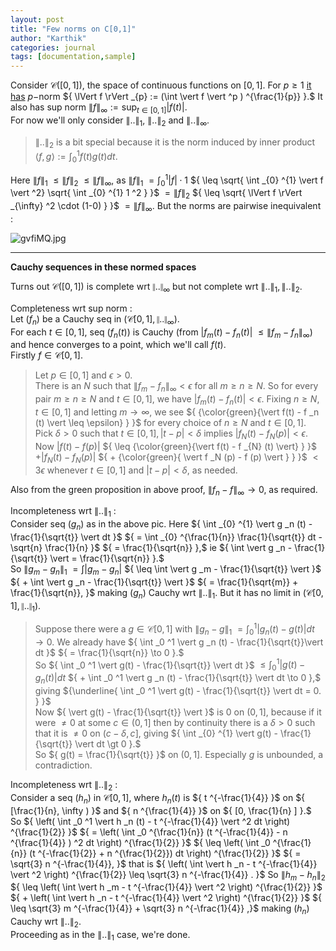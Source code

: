 ```yaml
---
layout: post
title: "Few norms on C[0,1]"
author: "Karthik"
categories: journal
tags: [documentation,sample]
---
```


Consider ${ \mathcal{C}([0,1]) },$ the space of continuous functions on ${ [0,1] }.$ For ${ p \geq 1 }$ [it has](https://bvenkatakarthik.github.io/minkowski2) ${ p- }$norm ${ \lVert f \rVert _{p} := (\int \vert f \vert ^p ) ^{\frac{1}{p}} }.$ It also has sup norm ${ \lVert f \rVert _{\infty} := \sup _{t \in [0,1]} \vert f(t) \vert }.$   
For now we'll only consider ${ \lVert .. \rVert _{1}, }$ ${ \lVert .. \rVert _{2} }$ and ${ \lVert .. \rVert _{\infty} }.$   
> ${ \lVert .. \rVert _2 }$ is a bit special because it is the norm induced by inner product ${ \langle f,g \rangle := \int _{0} ^{1} f(t) g(t) dt }.$ 

Here ${ \lVert f \rVert _1 }$ ${ \leq \lVert f \rVert _2 }$ ${ \leq \lVert f \rVert _{\infty} },$ as ${ \lVert f \rVert _1 }$ ${ = \int _{0} ^{1} \vert f \vert \cdot 1 }$ ${ \leq \sqrt{ \int _{0} ^{1} \vert f \vert ^2} \sqrt{ \int _{0} ^{1} 1 ^2 } }$ ${ = \lVert f \rVert _2 }$ ${ \leq \sqrt{ \lVert f \rVert _{\infty} ^2 \cdot (1-0) } }$ ${ = \lVert f \rVert _{\infty} }.$ But the norms are pairwise inequivalent :   

![gvfiMQ.jpg](https://i2.lensdump.com/i/gvfiMQ.jpg)

---

**Cauchy sequences in these normed spaces**

Turns out ${ \mathcal{C}([0,1]) }$ is complete wrt ${ \lVert .. \rVert _{\infty} }$ but not complete wrt ${ \lVert .. \rVert _1, \lVert .. \rVert _2 }.$ 

Completeness wrt sup norm :   
Let ${ (f _n ) }$ be a Cauchy seq in ${ (\mathcal{C}[0,1], \lVert .. \rVert _{\infty} ). }$   
For each ${ t \in [0,1] },$ seq ${ (f _n (t) ) }$ is Cauchy (from ${ \vert f _m (t) - f _n (t) \vert }$ ${ \leq \lVert f _m - f _n \rVert _{\infty} }$) and hence converges to a point, which we'll call ${ f(t) }.$       
Firstly ${ f \in \mathcal{C}[0,1] }.$   
> Let ${ p \in [0,1] }$ and ${ \epsilon \gt 0 }.$   
> There is an ${ N }$ such that ${ \lVert f _m - f _n \rVert _{\infty} \lt \epsilon }$ for all ${ m \geq n \geq N }.$ So for every pair ${ m \geq n \geq N }$ and ${ t \in [0,1] },$ we have ${ \vert f _m (t) - f _n (t) \vert \lt \epsilon }.$ Fixing ${ n \geq N, t \in [0,1] }$ and letting ${ m \to \infty },$ we see ${ {\color{green}{\vert f(t) - f _n (t) \vert \leq \epsilon} } }$ for every choice of ${ n \geq N }$ and ${ t \in [0,1] }.$   
> Pick ${ \delta \gt 0 }$ such that ${ t \in [0,1], \vert t - p \vert \lt \delta }$ implies ${ \vert f _{N} (t) - f _{N} (p) \vert \lt \epsilon }.$   
> Now ${ \vert f(t) - f(p) \vert }$ ${ \leq {\color{green}{\vert f(t) - f _{N} (t) \vert} } }$ ${ + \vert f _N (t) - f _N (p) \vert }$ ${ + {\color{green}{ \vert f _N (p) - f (p) \vert } } }$ ${ \lt 3 \epsilon }$ whenever ${ t \in [0,1] }$ and ${ \vert t - p \vert \lt \delta },$ as needed. 

Also from the green proposition in above proof, ${ \lVert f _n - f \rVert _{\infty} \to 0 ,}$ as required. 

Incompleteness wrt ${ \lVert .. \rVert _1 }$ :   
Consider seq ${ (g _n) }$ as in the above pic. Here ${ \int _{0} ^{1} \vert g _n (t) - \frac{1}{\sqrt{t}} \vert dt }$ ${ = \int _{0} ^{\frac{1}{n}} \frac{1}{\sqrt{t}} dt - \sqrt{n} \frac{1}{n} }$  ${ = \frac{1}{\sqrt{n}} },$ ie ${ \int \vert g _n - \frac{1}{\sqrt{t}} \vert = \frac{1}{\sqrt{n}} }.$   
So ${ \lVert g _m - g _n \rVert _1 }$ ${ = \int \vert g _m - g _n \vert }$ ${ \leq \int \vert g _m - \frac{1}{\sqrt{t}} \vert }$ ${ + \int \vert g _n - \frac{1}{\sqrt{t}}  \vert }$ ${ = \frac{1}{\sqrt{m}} + \frac{1}{\sqrt{n}}, }$ making ${ (g _n ) }$ Cauchy wrt ${ \lVert .. \rVert _1 }.$ But it has no limit in ${ (\mathcal{C}[0,1], \lVert .. \rVert _1) }.$   
> Suppose there were a ${ g \in \mathcal{C}[0,1] }$ with ${ \lVert g _n - g \rVert _1 }$ ${ = \int _0 ^1  \vert g _n  (t) - g (t) \vert dt \to 0 }.$ We already have ${ \int _0 ^1 \vert g _n (t) - \frac{1}{\sqrt{t}}\vert dt  }$ ${ = \frac{1}{\sqrt{n}} \to 0 }.$   
> So ${ \int _0 ^1  \vert g(t) - \frac{1}{\sqrt{t}} \vert dt  }$ ${ \leq \int _0 ^1 \vert g(t) - g _n (t) \vert dt }$ ${ + \int _0 ^1 \vert g _n (t) - \frac{1}{\sqrt{t}} \vert dt  \to 0 },$ giving ${\underline{ \int _0 ^1 \vert g(t) - \frac{1}{\sqrt{t}} \vert dt = 0. } }$   
> Now ${ \vert  g(t) - \frac{1}{\sqrt{t}} \vert }$ is ${ 0 }$ on ${ (0,1] },$ because if it were ${ \neq 0 }$ at some ${ c \in (0,1] }$ then by continuity there is a ${ \delta \gt 0 }$ such that it is ${ \neq 0 }$ on ${ (c-\delta, c] },$ giving ${ \int _{0} ^{1}  \vert g(t) - \frac{1}{\sqrt{t}} \vert dt \gt 0 }.$   
> So ${ g(t) = \frac{1}{\sqrt{t}} }$ on ${ (0,1] }.$ Especially ${ g }$ is unbounded, a contradiction. 

Incompleteness wrt ${ \lVert .. \rVert _2 }$ :   
Consider a seq ${ (h _n) }$ in ${ \mathcal{C}[0,1] },$ where ${ h _n (t) }$ is ${ t ^{-\frac{1}{4}} }$ on ${ [\frac{1}{n}, \infty ) }$ and ${ n ^{\frac{1}{4}} }$ on ${ [0, \frac{1}{n} ] }.$   
So ${ \left( \int _0 ^1 \vert h _n (t) - t ^{-\frac{1}{4}} \vert ^2 dt \right) ^{\frac{1}{2}}  }$ ${ = \left( \int _0 ^{\frac{1}{n}} (t ^{-\frac{1}{4}} - n ^{\frac{1}{4}} ) ^2 dt \right) ^{\frac{1}{2}} }$ ${ \leq \left( \int _0 ^{\frac{1}{n}} (t ^{-\frac{1}{2}} + n ^{\frac{1}{2}}) dt \right) ^{\frac{1}{2}} }$ ${ = \sqrt{3} n ^{-\frac{1}{4}}, }$  that is ${ \left( \int \vert h _n - t ^{-\frac{1}{4}} \vert ^2 \right) ^{\frac{1}{2}}  \leq \sqrt{3} n ^{-\frac{1}{4}} . }$ So ${ \lVert h _m - h _n \rVert _2  }$ ${ \leq \left( \int \vert h _m - t ^{-\frac{1}{4}} \vert ^2 \right) ^{\frac{1}{2}}  }$ ${ + \left( \int \vert h _n - t ^{-\frac{1}{4}} \vert ^2 \right) ^{\frac{1}{2}}  }$ ${ \leq \sqrt{3} m ^{-\frac{1}{4}} + \sqrt{3} n ^{-\frac{1}{4}}  ,}$ making ${ (h _n) }$ Cauchy wrt ${ \lVert .. \rVert _2 }.$   
Proceeding as in the ${ \lVert .. \rVert _1 }$ case, we're done. 
